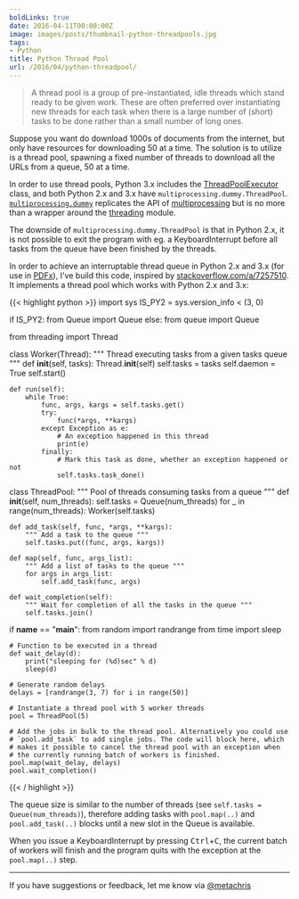 ```yaml
---
boldLinks: true
date: 2016-04-11T00:00:00Z
image: images/posts/thumbnail-python-threadpools.jpg
tags:
- Python
title: Python Thread Pool
url: /2016/04/python-threadpool/
---
```


> A thread pool is a group of pre-instantiated, idle threads which stand ready to be given work.
These are often preferred over instantiating new threads for each task when there is a large number of (short) tasks to be done rather than a small number of long ones.

Suppose you want do download 1000s of documents from the internet, but only have resources for downloading 50 at a time. The solution is to utilize is a thread pool, spawning a fixed number of threads to download all the URLs from a queue, 50 at a time.

In order to use thread pools, Python 3.x includes the [ThreadPoolExecutor](https://docs.python.org/dev/library/concurrent.futures.html#threadpoolexecutor) class, and both Python 2.x and 3.x have `multiprocessing.dummy.ThreadPool`. [`multiprocessing.dummy`](https://docs.python.org/3/library/multiprocessing.html#module-multiprocessing.dummy) replicates the API of [multiprocessing](https://docs.python.org/3/library/multiprocessing.html#module-multiprocessing) but is no more than a wrapper around the [threading](https://docs.python.org/3/library/threading.html#module-threading) module. 

The downside of `multiprocessing.dummy.ThreadPool` is that in Python 2.x, it is not possible to exit the program with eg. a KeyboardInterrupt before all tasks from the queue have been finished by the threads.

In order to achieve an interruptable thread queue in Python 2.x and 3.x (for use in [PDFx](/pdfx)), I've build this code, inspired by [stackoverflow.com/a/7257510](http://stackoverflow.com/a/7257510). It implements a thread pool which works with Python 2.x and 3.x:

{{< highlight python >}}
import sys
IS_PY2 = sys.version_info < (3, 0)

if IS_PY2:
    from Queue import Queue
else:
    from queue import Queue

from threading import Thread


class Worker(Thread):
    """ Thread executing tasks from a given tasks queue """
    def __init__(self, tasks):
        Thread.__init__(self)
        self.tasks = tasks
        self.daemon = True
        self.start()

    def run(self):
        while True:
            func, args, kargs = self.tasks.get()
            try:
                func(*args, **kargs)
            except Exception as e:
                # An exception happened in this thread
                print(e)
            finally:
                # Mark this task as done, whether an exception happened or not
                self.tasks.task_done()


class ThreadPool:
    """ Pool of threads consuming tasks from a queue """
    def __init__(self, num_threads):
        self.tasks = Queue(num_threads)
        for _ in range(num_threads):
            Worker(self.tasks)

    def add_task(self, func, *args, **kargs):
        """ Add a task to the queue """
        self.tasks.put((func, args, kargs))

    def map(self, func, args_list):
        """ Add a list of tasks to the queue """
        for args in args_list:
            self.add_task(func, args)

    def wait_completion(self):
        """ Wait for completion of all the tasks in the queue """
        self.tasks.join()


if __name__ == "__main__":
    from random import randrange
    from time import sleep

    # Function to be executed in a thread
    def wait_delay(d):
        print("sleeping for (%d)sec" % d)
        sleep(d)

    # Generate random delays
    delays = [randrange(3, 7) for i in range(50)]

    # Instantiate a thread pool with 5 worker threads
    pool = ThreadPool(5)

    # Add the jobs in bulk to the thread pool. Alternatively you could use
    # `pool.add_task` to add single jobs. The code will block here, which
    # makes it possible to cancel the thread pool with an exception when
    # the currently running batch of workers is finished.
    pool.map(wait_delay, delays)
    pool.wait_completion()

{{< / highlight >}}

The queue size is similar to the number of threads (see `self.tasks = Queue(num_threads)`), therefore adding tasks with `pool.map(..)` and `pool.add_task(..)` blocks until a new slot in the Queue is available.

When you issue a KeyboardInterrupt by pressing <kbd>Ctrl</kbd>+<kbd>C</kbd>, the current batch of workers
will finish and the program quits with the exception at the `pool.map(..)` step.

<hr class="spaced" />

If you have suggestions or feedback, let me know via <a href="https://twitter.com/@metachris" target="_blank">@metachris</a>
